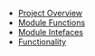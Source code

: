 <!-- docs/_sidebar.md -->

* [Project Overview](/Home/)
* [Module Functions](/SomeFolder/)
* [Module Intefaces](/ModuleInter/)
* [Functionality](/Functionality/)